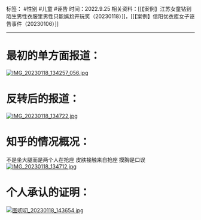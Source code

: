 标签： #性别 #儿童 #诬告 
时间：2022.9.25
相关资料：[[【案例】江苏女童钻到陌生男性衣服里男性只能尴尬开玩笑（20230118）]]，[[【案例】信阳优衣库女子诬告事件（20230106）]]
***
# 最初的单方面报道：
[![IMG_20230118_134257_056.jpg](https://raw.githubusercontent.com/bluntvoice/mypic/main/IMG_20230118_134257_056.jpg)](https://raw.githubusercontent.com/bluntvoice/mypic/main/IMG_20230118_134257_056.jpg)
# 反转后的报道：
[![IMG_20230118_134722.jpg](https://raw.githubusercontent.com/bluntvoice/mypic/main/IMG_20230118_134722.jpg)](https://raw.githubusercontent.com/bluntvoice/mypic/main/IMG_20230118_134722.jpg)
# 知乎的情况概况：
不是坐大腿而是两个人在抢座
皮肤接触来自抢座
摸胸是口误
[![IMG_20230118_134712.jpg](https://raw.githubusercontent.com/bluntvoice/mypic/main/IMG_20230118_134712.jpg)](https://raw.githubusercontent.com/bluntvoice/mypic/main/IMG_20230118_134712.jpg)
# 个人承认的证明：
[![图叨叨_20230118_143654.jpg](https://raw.githubusercontent.com/bluntvoice/mypic/main/%E5%9B%BE%E5%8F%A8%E5%8F%A8_20230118_143654.jpg)](https://raw.githubusercontent.com/bluntvoice/mypic/main/%E5%9B%BE%E5%8F%A8%E5%8F%A8_20230118_143654.jpg)